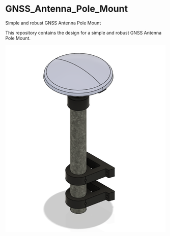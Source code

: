 # GNSS_Antenna_Pole_Mount

Simple and robust GNSS Antenna Pole Mount

This repository contains the design for a simple and robust GNSS Antenna Pole Mount.

![alt text](<GNSS Antenna Pole Mount img2-1.png>)

